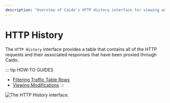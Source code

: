 ```yaml
---
description: "Overview of Caido's HTTP History interface for viewing and analyzing all proxied HTTP requests and responses."
---
```


# HTTP History

The `HTTP History` interface provides a table that contains all of the HTTP requests and their associated responses that have been proxied through Caido.

::: tip HOW-TO GUIDES

- [Filtering Traffic Table Rows](/guides/http_history_filtering.md)
- [Viewing Modifications](/guides/http_history_modifications.md)
:::

<img alt="The HTTP History interface." src="/_images/http_history_interface.png" center>
